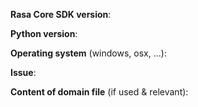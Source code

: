 <!-- THIS INFORMATION IS MANDATORY - YOUR ISSUE WILL BE CLOSED IF IT IS MISSING. If you don't know your Rasa Core version, use `pip list | grep rasa_core`. Removing the below information is allowed for FEATURE REQUESTS. --> 

**Rasa Core SDK version**:

**Python version**: 

**Operating system** (windows, osx, ...):

**Issue**:



**Content of domain file** (if used & relevant):
```yaml

```
